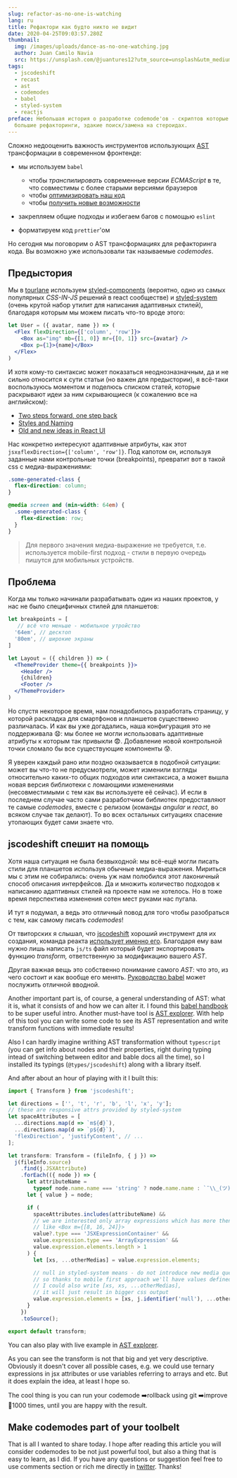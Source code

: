 ```yaml
---
slug: refactor-as-no-one-is-watching
lang: ru
title: Рефактори как будто никто не видит
date: 2020-04-25T09:03:57.280Z
thumbnail:
  img: /images/uploads/dance-as-no-one-watching.jpg
  author: Juan Camilo Navia
  src: https://unsplash.com/@juantures12?utm_source=unsplash&utm_medium=referral&utm_content=creditCopyText
tags:
  - jscodeshift
  - recast
  - ast
  - codemodes
  - babel
  - styled-system
  - reactjs
preface: Небольшая история о разработке codemode'ов - скриптов которые упрощают
  большие рефакторинги, эдакие поиск/замена на стероидах.
---
```

Сложно недооценить важность инструментов использующих [AST](https://en.wikipedia.org/wiki/Abstract_syntax_tree) трансформации в современном фронтенде:

* мы используем `babel`

  * чтобы *транспилировать* современные версии *ECMAScript* в те, что совместимы с более старыми версиями браузеров
  * чтобы [оптимизировать наш код](https://github.com/jamiebuilds/babel-react-optimize)
  * чтобы [получить новые возможности](https://emotion.sh/docs/css-prop)
* закрепляем общие подходы и избегаем багов с помощью `eslint`
* форматируем код `prettier`'ом

Но сегодня мы поговорим о AST трансформациях для рефакторинга кода. Вы возможно уже использовали так называемые *codemodes*.

##  Предыстория

Мы в [tourlane](https://www.tourlane.de/) используем [styled-components](https://styled-components.com/) (вероятно, одно из самых популярных *CSS-IN-JS* решений в react сообществе) и [styled-system](https://styled-system.com/) (очень крутой набор утилит для написания адаптивных стилей), благодаря которым мы можем писать что-то вроде этого:

```jsx
let User = ({ avatar, name }) => (
  <Flex flexDirection={['column', 'row']}>
    <Box as="img" mb={[1, 0]} mr={[0, 1]} src={avatar} />
    <Box p={1}>{name}</Box>
  </Flex>
)
```

И хотя кому-то синтаксис может показаться неоднозназначным, да и не сильно относится к сути статьи (но важен для предыстории), я всё-таки воспользуюсь моментом и поделюсь списком статей, которые раскрывают идеи за ним скрывающиеся (к сожалению все на английском):

* [Two steps forward, one step back](https://jxnblk.com/blog/two-steps-forward/)
* [Styles and Naming](<* [https://www.christopherbiscardi.com/post/styles-and-naming](https://www.christopherbiscardi.com/post/styles-and-naming/)/>)
* [Old and new ideas in React UI](https://react-ui.dev/core-concepts/ideas)

Нас конкретно интересуют адаптивные атрибуты, как этот `jsx±flexDirection={['column', 'row']}`. Под капотом он, используя заданные нами контрольные точки (breakpoints), превратит вот в такой css с медиа-выражениями:

```css
.some-generated-class {
  flex-direction: column;
}

@media screen and (min-width: 64em) {
  .some-generated-class {
    flex-direction: row;
  }
}
```

> Для первого значения медиа-выражение не требуется, т.е. используется mobile-first подход - стили в первую очередь пишутся для мобильных устройств.

## Проблема

Когда мы только начинали разрабатывать один из наших проектов, у нас не было специфичных стилей  для планшетов:

```jsx
let breakpoints = [
   // всё что меньше - мобильное утройство
  '64em', // десктоп
  '80em', // широкие экраны
]

let Layout = ({ children }) => (
  <ThemeProvider theme={{ breakpoints }}>
    <Header />
    {children}
    <Footer />
  </ThemeProvider>
)
```

Но спустя некоторое время, нам понадобилось разработать страницу, у которой раскладка для смартфонов и планшетов существенно различалась. И как вы уже догадались, наша конфигурация это не поддерживала 😧: мы более не могли использовать адаптивные атрибуты к которым так привыкли 😨. Добавление новой контрольной точки сломало бы все существующие компоненты 😰.

Я уверен каждый рано или поздно оказывается в подобной ситуации: может вы что-то не предусмотрели, может изменили взгляды относительно каких-то общих подходов или синтаксиса, а может вышла новая версия библиотеки с ломающими изменениями (несовместимыми с тем как вы используете её сейчас). И если в последнем случае часто сами разработчики библиотек предоставляют те самые *codemodes*, вместе с релизом (команды *angular* и *react*, во всяком случае так делают). То во всех остальных ситуациях спасение утопающих будет сами знаете что.

## jscodeshift  спешит на помощь

Хотя наша ситуация не была безвыходной: мы всё-ещё могли писать стили для планшетов используя обычные медиа-выражения. Мириться мы с этим не собирались: очень уж нам полюбился этот лаконичный способ описания интерфейсов. Да и множить количество подходов к написанию адаптивных стилей на проекте нам не хотелось. Но в тоже время перспектива изменения сотен мест руками нас пугала.

И тут я подумал, а ведь это отличный повод для того чтобы разобраться с тем, как самому писать *codemodes*!

От твиторских я слышал, что [jscodeshift](https://github.com/facebook/jscodeshift) хороший инструмент для их создания, команда реакта [использует именно его](https://github.com/reactjs/react-codemod). Благодаря ему вам нужно лишь написать `js/ts` файл который будет экспортировать функцию *transform,* ответственную за модификацию вашего *AST*.

Другая важная вещь это собственно понимание самого *AST*: что это, из чего состоит и как вообще его менять. [Руководство babel](https://github.com/jamiebuilds/babel-handbook/blob/master/translations/ru/README.md) может послужить отличной вводной.

Another important part is, of course, a general understanding of AST: what it is, what it consists of and how we can alter it. I found this [babel handbook](https://github.com/jamiebuilds/babel-handbook) to be super useful intro. Another must-have tool is [AST explorer](https://astexplorer.net/). With help of this tool you can write some code to see its AST representation and write transform functions with immediate results!

Also I can hardly imagine writhing AST transformation without `typescript` (you can get info about nodes and their properties, right during typing intead of switching between editor and bable docs all the time), so I installed its typings (`@types/jscodeshift`) along with a library itself.

And after about an hour of playing with it I built this:

```typescript
import { Transform } from 'jscodeshift';

let directions = ['', 't', 'r', 'b', 'l', 'x', 'y'];
// these are responsive attrs provided by styled-system
let spaceAttributes = [
  ...directions.map(d => `m${d}`),
  ...directions.map(d => `p${d}`),
  'flexDirection', 'justifyContent', // ...
];

let transform: Transform = (fileInfo, { j }) =>
  j(fileInfo.source)
    .find(j.JSXAttribute)
    .forEach(({ node }) => {
      let attributeName =
        typeof node.name.name === 'string' ? node.name.name : `¯\\_(ツ)_/¯`;
      let { value } = node;

      if (
        spaceAttributes.includes(attributeName) &&
        // we are interested only array expressions which has more then 1 value
        // like <Box m={[8, 16, 24]}>
        value?.type === 'JSXExpressionContainer' &&
        value.expression.type === 'ArrayExpression' &&
        value.expression.elements.length > 1
      ) {
        let [xs, ...otherMedias] = value.expression.elements;

        // null in styled-system means - do not introduce new media query,
        // so thanks to mobile first approach we'll have values defined in xs.
        // I could also write [xs, xs, ...otherMedias],
        // it will just result in bigger css output
        value.expression.elements = [xs, j.identifier('null'), ...otherMedias];
      }
    })
    .toSource();

export default transform;
```

You can also play with live example in [AST explorer](https://astexplorer.net/#/gist/d76e9a0c6e5f0cea12c039bc1b3f0d4c/4a5c9afcfda6967a4d0205ba8093e2b0c363ac4c).

As you can see the transform is not that big and yet very descriptive. Obviously it doesn't cover all possible cases, e.g. we could use ternary expressions in jsx attributes or use variables referring to arrays and etc. But it does explain the idea, at least I hope so.

The cool thing is you can run your codemode ➡️rollback using git ➡️improve 🔁1000 times, until you are happy with the result.

## Make codemodes part of your toolbelt

That is all I wanted to share today. I hope after reading this article you will consider codemodes to be not just powerful tool, but also a thing that is easy to learn, as I did. If you have any questions or suggestion feel free to use comments section or rich me directly in [twitter](https://twitter.com/kitos_kirsanov). Thanks!